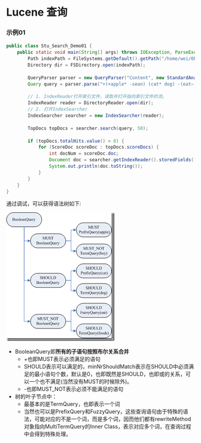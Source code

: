 # Lucene 查询
### 示例01
```java
public class Stu_Search_Demo01 {
    public static void main(String[] args) throws IOException, ParseException {
        Path indexPath = FileSystems.getDefault().getPath("/home/wei/OPEN_SOURCE/Lucene/Berries-log/Index-Stu-001");
        Directory dir = FSDirectory.open(indexPath);
        
        QueryParser parser = new QueryParser("Content", new StandardAnalyzer());
        Query query = parser.parse("+(+apple* -sean) (cat* dog) -(eat~ foods)");
        
        // 1. IndexReader打开索引文件，读取并打开指向索引文件的流。
        IndexReader reader = DirectoryReader.open(dir);
        // 2. 打开IndexSearcher
        IndexSearcher searcher = new IndexSearcher(reader);

        TopDocs topDocs = searcher.search(query, 50);

        if (topDocs.totalHits.value() > 0) {
            for (ScoreDoc scoreDoc : topDocs.scoreDocs) {
                int docNum = scoreDoc.doc;
                Document doc = searcher.getIndexReader().storedFields().document(docNum);
                System.out.println(doc.toString());
            }
        }
    }
}
```

通过调试，可以获得语法树如下:

![004.Lucene_search_grama-tree-001.png](./IMGS/004.Lucene_search_grama-tree-001.png)

+ BooleanQuery即**所有的子语句按照布尔关系合并**
  - +也即MUST表示必须满足的语句
  - SHOULD表示可以满足的，minNrShouldMatch表示在SHOULD中必须满足的最小语句个数，默认是0，也即既然是SHOULD，也即或的关系，可以一个也不满足(当然没有MUST的时候除外)。
  -  -也即MUST_NOT表示必须不能满足的语句
+ 树的叶子节点中：
  - 最基本的是TermQuery，也即表示一个词
  - 当然也可以是PrefixQuery和FuzzyQuery，这些查询语句由于特殊的语法，可能对应的不是一个词，而是多个词，因而他们都有rewriteMethod对象指向MultiTermQuery的Inner Class，表示对应多个词，在查询过程中会得到特殊处理。